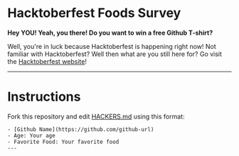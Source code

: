 # Hacktoberfest Foods Survey

**Hey YOU!  Yeah, you there!  Do you want to win a free Github T-shirt?**

Well, you're in luck because Hacktoberfest is happening right now!  Not familiar with Hacktoberfest?  Well then what are you still here for?  Go visit the [Hacktoberfest website](https://hacktoberfest.digitalocean.com/)!

---

# Instructions

Fork this repository and edit [HACKERS.md](https://github.com/LiamD3V/hacktoberfest-foods-survey/blob/master/HACKERS.md) using this format: 

```
- [Github Name](https://github.com/github-url)
- Age: Your age
- Favorite Food: Your favorite food
---
```
